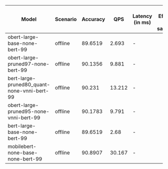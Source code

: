 | Model                                       | Scenario   |   Accuracy |    QPS | Latency (in ms)   | Power Efficiency (in samples/J)   |
|---------------------------------------------|------------|------------|--------|-------------------|-----------------------------------|
| obert-large-base-none-bert-99               | offline    |    89.6519 |  2.693 | -                 |                                   |
| obert-large-pruned97-none-bert-99           | offline    |    90.1356 |  9.881 | -                 |                                   |
| bert-large-pruned80_quant-none-vnni-bert-99 | offline    |    90.231  | 13.212 | -                 |                                   |
| obert-large-pruned95-none-vnni-bert-99      | offline    |    90.1783 |  9.791 | -                 |                                   |
| bert-large-base-none-bert-99                | offline    |    89.6519 |  2.68  | -                 |                                   |
| mobilebert-none-base-none-bert-99           | offline    |    90.8907 | 30.167 | -                 |                                   |